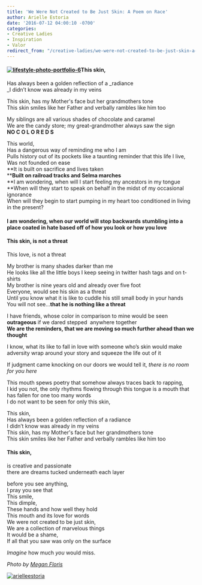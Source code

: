 ```yaml
---
title: 'We Were Not Created to Be Just Skin: A Poem on Race'
author: Arielle Estoria
date: '2016-07-12 04:00:10 -0700'
categories:
- Creative Ladies
- Inspiration
- Valor
redirect_from: "/creative-ladies/we-were-not-created-to-be-just-skin-a-poem/"
---
```


#### [![lifestyle-photo-portfolio-6](https://yellow-blog-images.imgix.net/2016/07/lifestyle-photo-portfolio-6.jpg)](https://yellow-blog-images.imgix.net/2016/07/lifestyle-photo-portfolio-6.jpg)This skin,  
Has always been a golden reflection of a _radiance  
_I didn’t know was already in my veins

This skin, has my Mother's face but her grandmothers tone  
This skin smiles like her Father and verbally rambles like him too  

My siblings are all various shades of chocolate and caramel  
We are the candy store; my great-grandmother always saw the sign  
**NO C O L O R E D S**  

This world,  
Has a dangerous way of reminding me who I am  
Pulls history out of its pockets like a taunting reminder that this life I live,  
Was not founded on ease  
**It is built on sacrifice and lives taken  
****Built on railroad tracks and Selma marches**  
**I am wondering, when will I start feeling my ancestors in my tongue  
**When will they start to speak on behalf in the midst of my occasional ignorance  
When will they begin to start pumping in my heart too conditioned in living in the present?

#### I am wondering, when our world will stop backwards stumbling into a place coated in hate based off of how you look or how you love  

#### This skin, is not a threat  
This love, is not a threat

My brother is many shades darker than me  
He looks like all the little boys I keep seeing in twitter hash tags and on t-shirts  
My brother is nine years old and already over five foot  
Everyone, would see his skin as a threat  
Until you know what it is like to cuddle his still small body in your hands  
You will not see...**that he is nothing like a threat**

I have friends, whose color in comparison to mine would be seen **outrageous** if we dared stepped  anywhere together  
**We are the reminders, that we are moving so much further ahead than we thought**  

I know, what its like to fall in love with someone who’s skin would make adversity wrap around your story and squeeze the life out of it

If judgment came knocking on our doors we would tell it, _there is no room for you here_

This mouth spews poetry that somehow always traces back to rapping,  
I kid you not, the only rhythms flowing through this tongue is a mouth that has fallen for one too many words  
I do not want to be seen for only this skin,

This skin,  
Has always been a golden reflection of a radiance  
I didn’t know was already in my veins  
This skin, has my Mother's face but her grandmothers tone  
This skin smiles like her Father and verbally rambles like him too

#### This skin,  
is creative and passionate  
there are dreams tucked underneath each layer  

before you see anything,  
I pray you see that  
This smile,  
This dimple,  
These hands and how well they hold  
This mouth and its love for words  
We were not created to be just skin,  
We are a collection of marvelous things  
It would be a shame,  
If all that you saw was only on the surface

_Imagine_ how much _you_ would miss.

_Photo by [Megan Floris](http://thewolfandthewildflower.com/travel/)_

[![arielleestoria](https://yellow-blog-images.imgix.net/2016/07/arielleestoria.jpg)](http://arielleestoria.com/)
